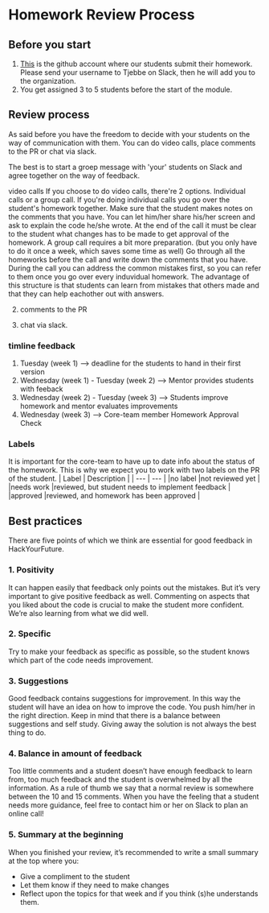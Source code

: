 # Homework Review Process

## Before you start
1. [This](https://github.com/HackYourHomework) is the github account where our students submit their homework. Please send your username to Tjebbe on Slack, then he will add you to the organization. 
2. You get assigned 3 to 5 students before the start of the module. 

## Review process
As said before you have the freedom to decide with your students on the way of communication with them. You can do video calls, place comments to the PR
or chat via slack. 

The best is to start a groep message with 'your' students on Slack and agree together on the way of feedback. 

video calls
If you choose to do video calls, there're 2 options. Individual calls or a group call. 
If you're doing individual calls you go over the student's homework together. Make sure that the student makes notes on the comments that you have. 
You can let him/her share his/her screen and ask to explain the code he/she wrote. At the end of the call it must be clear to the student what changes has to be made to get approval of the homework. 
A group call requires a bit more preparation. (but you only have to do it once a week, which saves some time as well) 
Go through all the homeworks before the call and write down the comments that you have. During the call you can address the common mistakes first, so you can refer to them once you go over every induvidual homework. 
The advantage of this structure is that students can learn from mistakes that others made and that they can help eachother out with answers. 

2. comments to the PR

3. chat via slack. 

### timline feedback
1. Tuesday (week 1) -->  deadline for the students to hand in their first version
2. Wednesday (week 1) - Tuesday (week 2) --> Mentor provides students with feeback
3. Wednesday (week 2) - Tuesday (week 3) --> Students improve  homework and mentor evaluates improvements
4. Wednesday (week 3) --> Core-team member Homework Approval Check

### Labels 
It is important for the core-team to have up to date info about the status of the homework. This is why we expect you to work with two labels on the PR of the student. 
| Label | Description |
| --- | --- |
|no label  |not reviewed yet   |
|needs work   |reviewed, but student needs to implement feedback  |
|approved   |reviewed, and homework has been approved   |
## Best practices 
There are five points of which we think are essential for good feedback in HackYourFuture.

### 1. Positivity
It can happen easily that feedback only points out the mistakes. But it’s very important to give  positive feedback as well. Commenting on aspects that you liked about the code is crucial to make the student more confident. We’re also learning from what we did well.

### 2. Specific
Try to make your feedback as specific as possible, so the student knows which part of the code needs improvement.

### 3. Suggestions
Good feedback contains suggestions for improvement. In this way the student will have an idea on how to improve the code. You push him/her in the right direction. Keep in mind that there is a balance between suggestions and self study. Giving away the solution is not always the best thing to do. 

### 4. Balance in amount of feedback
Too little comments and a student doesn’t have enough feedback to learn from, too much feedback and the student is overwhelmed by all the information. 
As a rule of thumb we say that a normal review is somewhere between the 10 and 15 comments. 
When you have the feeling that a student needs more guidance, feel free to contact him or her on Slack to plan an online call!

### 5. Summary at the beginning
When you finished your review, it’s recommended to write a small summary at the top where you: 
- Give a compliment to the student
- Let them know if they need to make changes 
- Reflect upon the topics for that week  and if you think (s)he understands them. 


